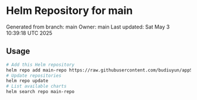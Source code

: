 # Helm Repository for main
Generated from branch: main
Owner: main
Last updated: Sat May  3 10:39:18 UTC 2025

## Usage
```bash
# Add this Helm repository
helm repo add main-repo https://raw.githubusercontent.com/budiuyun/appStore/helm-main/
# Update repositories
helm repo update
# List available charts
helm search repo main-repo
```

